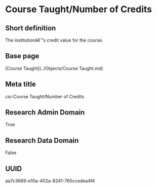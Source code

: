 # Course Taught/Number of Credits
## Short definition
The institutionâ€™s credit value for the course.
## Base page
[Course Taught](../Objects/Course Taught.md)
## Meta title
csr:Course Taught/Number of Credits
## Research Admin Domain
True
## Research Data Domain
False
## UUID
aa7c3669-e10a-402a-8241-765ccedea4f4
